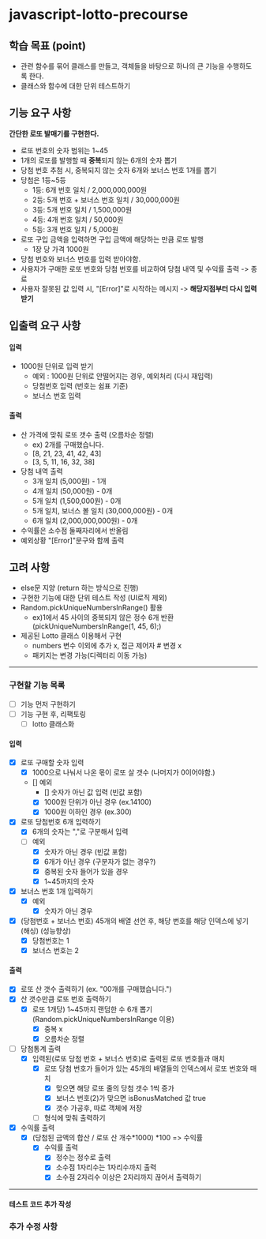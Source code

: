 # javascript-lotto-precourse

## 학습 목표 (point)

- 관련 함수를 묶어 클래스를 만들고, 객체들을 바탕으로 하나의 큰 기능을 수행하도록 한다.
- 클래스와 함수에 대한 단위 테스트하기

## 기능 요구 사항

**간단한 로또 발매기를 구현한다.**

- 로또 번호의 숫자 범위는 1~45
- 1개의 로또를 발행할 때 **중복**되지 않는 6개의 숫자 뽑기
- 당첨 번호 추첨 시, 중복되지 않는 숫자 6개와 보너스 번호 1개를 뽑기
- 당첨은 1등~5등
  - 1등: 6개 번호 일치 / 2,000,000,000원
  - 2등: 5개 번호 + 보너스 번호 일치 / 30,000,000원
  - 3등: 5개 번호 일치 / 1,500,000원
  - 4등: 4개 번호 일치 / 50,000원
  - 5등: 3개 번호 일치 / 5,000원
- 로또 구입 금액을 입력하면 구입 금액에 해당하는 만큼 로또 발행
  - 1장 당 가격 1000원
- 당첨 번호와 보너스 번호를 입력 받아야함.
- 사용자가 구매한 로또 번호와 당첨 번호를 비교하여 당첨 내역 및 수익률 출력 -> 종료
- 사용자 잘못된 값 입력 시, "[Error]"로 시작하는 메시지 -> **해당지점부터 다시 입력받기**

## 입출력 요구 사항

#### 입력

- 1000원 단위로 입력 받기
  - 예외 : 1000원 단위로 안떨어지는 경우, 예외처리 (다시 재입력)
  - 당첨번호 입력 (번호는 쉼표 기준)
  - 보너스 번호 입력

#### 출력

- 산 가격에 맞춰 로또 갯수 출력 (오름차순 정렬)
  - ex) 2개를 구매했습니다.
  - [8, 21, 23, 41, 42, 43]
  - [3, 5, 11, 16, 32, 38]
- 당첨 내역 출력
  - 3개 일치 (5,000원) - 1개
  - 4개 일치 (50,000원) - 0개
  - 5개 일치 (1,500,000원) - 0개
  - 5개 일치, 보너스 볼 일치 (30,000,000원) - 0개
  - 6개 일치 (2,000,000,000원) - 0개
- 수익률은 소수점 둘째자리에서 반올림
- 예외상황 "[Error]"문구와 함께 출력

## 고려 사항

- else문 지양 (return 하는 방식으로 진행)
- 구현한 기능에 대한 단위 테스트 작성 (UI로직 제외)
- Random.pickUniqueNumbersInRange() 활용
  - ex)1에서 45 사이의 중복되지 않은 정수 6개 반환 (pickUniqueNumbersInRange(1, 45, 6);)
- 제공된 Lotto 클래스 이용해서 구현
  - numbers 변수 이외에 추가 x, 접근 제어자 # 변경 x
  - 패키지는 변경 가능(디렉터리 이동 가능)

---

### 구현할 기능 목록

- [ ] 기능 먼저 구현하기
- [ ] 기능 구현 후, 리팩토링
  - [ ] lotto 클래스화

#### 입력

- [x] 로또 구매할 숫자 입력
  - [x] 1000으로 나눠서 나온 몫이 로또 살 갯수 (나머지가 0이어야함.)
  - [] 예외
    - [] 숫자가 아닌 값 입력 (빈값 포함)
    - [x] 1000원 단위가 아닌 경우 (ex.14100)
    - [x] 1000원 이하인 경우 (ex.300)
- [x] 로또 당첨번호 6개 입력하기
  - [x] 6개의 숫자는 ","로 구분해서 입력
  - [ ] 예외
    - [x] 숫자가 아닌 경우 (빈값 포함)
    - [x] 6개가 아닌 경우 (구분자가 없는 경우?)
    - [x] 중복된 숫자 들어가 있을 경우
    - [x] 1~45까지의 숫자
- [x] 보너스 번호 1개 입력하기
  - [x] 예외
    - [x] 숫자가 아닌 경우
- [x] (당첨번호 + 보너스 번호) 45개의 배열 선언 후, 해당 번호를 해당 인덱스에 넣기 (해싱) (성능향상)
  - [x] 당첨번호는 1
  - [x] 보너스 번호는 2

#### 출력

- [x] 로또 산 갯수 출력하기 (ex. "00개를 구매했습니다.")
- [x] 산 갯수만큼 로또 번호 출력하기
  - [x] 로또 1개당) 1~45까지 랜덤한 수 6개 뽑기 (Random.pickUniqueNumbersInRange 이용)
    - [x] 중복 x
    - [x] 오름차순 정렬
- [ ] 당첨통계 출력
  - [x] 입력된(로또 당첨 번호 + 보너스 번호)로 출력된 로또 번호들과 매치
    - [x] 로또 당첨 번호가 들어가 있는 45개의 배열들의 인덱스에서 로또 번호와 매치
      - [x] 맞으면 해당 로또 줄의 당첨 갯수 1씩 증가
      - [x] 보너스 번호(2)가 맞으면 isBonusMatched 값 true
      - [x] 갯수 가공후, 따로 객체에 저장
    - [ ] 형식에 맞춰 출력하기
- [x] 수익률 출력
  - [x] (당첨된 금액의 합산 / 로또 산 개수\*1000) \*100 => 수익률
    - [x] 수익률 출력
      - [x] 정수는 정수로 출력
      - [x] 소수점 1자리수는 1자리수까지 출력
      - [x] 소수점 2자리수 이상은 2자리까지 끊어서 출력하기

---

#### 테스트 코드 추가 작성

### 추가 수정 사항
